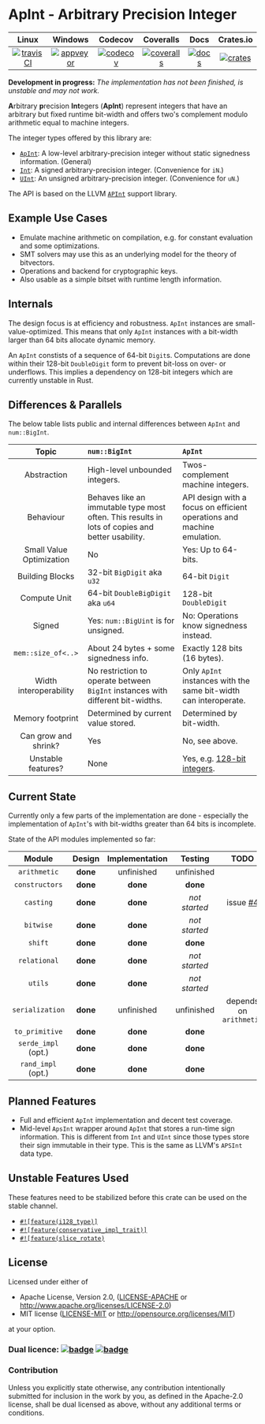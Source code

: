 ApInt - Arbitrary Precision Integer
===================================

|        Linux        |       Windows       |       Codecov        |       Coveralls      |       Docs       |       Crates.io      |
|:-------------------:|:-------------------:|:--------------------:|:--------------------:|:----------------:|:--------------------:|
| [![travisCI][1]][2] | [![appveyor][3]][4] | [![codecov][15]][16] | [![coveralls][5]][6] | [![docs][11]][12] | [![crates][13]][14] |

**Development in progress:** *The implementation has not been finished, is unstable and may not work.*

**A**rbitrary **p**recision **Int**egers (**ApInt**) represent integers that have an arbitrary but 
fixed runtime bit-width and offers two's complement modulo arithmetic equal to machine integers.

The integer types offered by this library are:

- [`ApInt`][30]: A low-level arbitrary-precision integer without static signedness information. (General)
- [`Int`][31]: A signed arbitrary-precision integer. (Convenience for `iN`.)
- [`UInt`][32]: An unsigned arbitrary-precision integer. (Convenience for `uN`.)

The API is based on the LLVM [`APInt`](http://llvm.org/doxygen/classllvm_1_1APInt.html) support library.

## Example Use Cases

- Emulate machine arithmetic on compilation, e.g. for constant evaluation and some optimizations.
- SMT solvers may use this as an underlying model for the theory of bitvectors.
- Operations and backend for cryptographic keys.
- Also usable as a simple bitset with runtime length information.

## Internals

The design focus is at efficiency and robustness.
`ApInt` instances are small-value-optimized. This means that only `ApInt` instances with a bit-width larger than 64 bits allocate dynamic memory.

An `ApInt` constists of a sequence of 64-bit `Digit`s.
Computations are done within their 128-bit `DoubleDigit` form to prevent bit-loss on over- or underflows.
This implies a dependency on 128-bit integers which are currently unstable in Rust.

## Differences & Parallels

The below table lists public and internal differences between `ApInt` and `num::BigInt`.

|        Topic             |               `num::BigInt`               |               `ApInt`                   |
|:------------------------:|:------------------------------------------|:----------------------------------------|
| Abstraction              | High-level unbounded integers.            | Twos-complement machine integers.       |
| Behaviour                | Behaves like an immutable type most often. This results in lots of copies and better usability. | API design with a focus on efficient operations and machine emulation. |
| Small Value Optimization | No                                        | Yes: Up to 64-bits.                     |
| Building Blocks          | 32-bit `BigDigit` aka `u32`               | 64-bit `Digit`                          |
| Compute Unit             | 64-bit `DoubleBigDigit` aka `u64`         | 128-bit `DoubleDigit`                   |
| Signed                   | Yes: `num::BigUint` is for unsigned.      | No: Operations know signedness instead. |
| `mem::size_of<..>`       | About 24 bytes + some signedness info.    | Exactly 128 bits (16 bytes).            |
| Width interoperability   | No restriction to operate between `BigInt` instances with different bit-widths. | Only `ApInt` instances with the same bit-width can interoperate. |
| Memory footprint         | Determined by current value stored.       | Determined by bit-width.                |
| Can grow and shrink?     | Yes                                       | No, see above.                          |
| Unstable features?       | None                                      | Yes, e.g. [128-bit integers][17].       |

## Current State

Currently only a few parts of the implementation are done - especially the implementation of `ApInt`'s with bit-widths greater than 64 bits is incomplete.

State of the API modules implemented so far:

|        Module       | Design | Implementation | Testing | TODO |
|:-------------------:|:------:|:--------------:|:-------:|:----:|
| `arithmetic`        | **done** | unfinished | unfinished | |
| `constructors`      | **done** | **done** | **done** | |
| `casting`           | **done** | **done** | *not started* | issue [#4](https://github.com/Robbepop/apint/issues/4) |
| `bitwise`           | **done** | **done** | *not started* | |
| `shift`             | **done** | **done** |  **done** | |
| `relational`        | **done** | **done** | *not started* | |
| `utils`             | **done** | **done** | *not started* | |
| `serialization`     | **done** | unfinished | unfinished | depends on `arithmetic` |
| `to_primitive`      | **done** | **done** | **done** | |
| `serde_impl` (opt.) | **done** | **done** | **done** | |
| `rand_impl` (opt.)  | **done** | **done** | **done** | |

## Planned Features

- Full and efficient `ApInt` implementation and decent test coverage.
- Mid-level `ApsInt` wrapper around `ApInt` that stores a run-time sign information.
  This is different from `Int` and `UInt` since those types store
  their sign immutable in their type. This is the same as LLVM's `APSInt` data type.

## Unstable Features Used

These features need to be stabilized before this crate can be used on the stable channel.

- [`#![feature(i128_type)]`][17]
- [`#![feature(conservative_impl_trait)]`][18]
- [`#![feature(slice_rotate)`][19]

## License

Licensed under either of

 * Apache License, Version 2.0, ([LICENSE-APACHE](LICENSE-APACHE) or http://www.apache.org/licenses/LICENSE-2.0)
 * MIT license ([LICENSE-MIT](LICENSE-MIT) or http://opensource.org/licenses/MIT)

at your option.

### Dual licence: [![badge][7]](LICENSE-MIT) [![badge][8]](LICENSE-APACHE)

### Contribution

Unless you explicitly state otherwise, any contribution intentionally submitted
for inclusion in the work by you, as defined in the Apache-2.0 license, shall be dual licensed as above, without any
additional terms or conditions.

[1]: https://travis-ci.org/Robbepop/apint.svg?branch=master
[2]: https://travis-ci.org/Robbepop/apint
[3]: https://ci.appveyor.com/api/projects/status/16fc9l6rtroo4xqd?svg=true
[4]: https://ci.appveyor.com/project/Robbepop/apint/branch/master
[5]: https://coveralls.io/repos/github/Robbepop/apint/badge.svg?branch=master
[6]: https://coveralls.io/github/Robbepop/apint?branch=master
[7]: https://img.shields.io/badge/license-MIT-blue.svg
[8]: https://img.shields.io/badge/license-APACHE-orange.svg
[9]: ./LICENSE-MIT
[10]: ./LICENSE-APACHE
[11]: https://docs.rs/apint/badge.svg
[12]: https://docs.rs/apint/0.0.1
[13]: https://img.shields.io/crates/v/apint.svg
[14]: https://crates.io/crates/apint/0.0.1
[15]: https://codecov.io/gh/robbepop/apint/branch/master/graph/badge.svg
[16]: https://codecov.io/gh/Robbepop/apint/branch/master

[17]: https://github.com/rust-lang/rust/issues/35118
[18]: https://github.com/rust-lang/rust/issues/34511
[19]: https://github.com/rust-lang/rust/issues/41891

[30]: https://docs.rs/apint/0.0.1/apint/struct.APInt.html
[31]: https://docs.rs/apint/0.0.1/apint/struct.Int.html
[32]: https://docs.rs/apint/0.0.1/apint/struct.UInt.html
